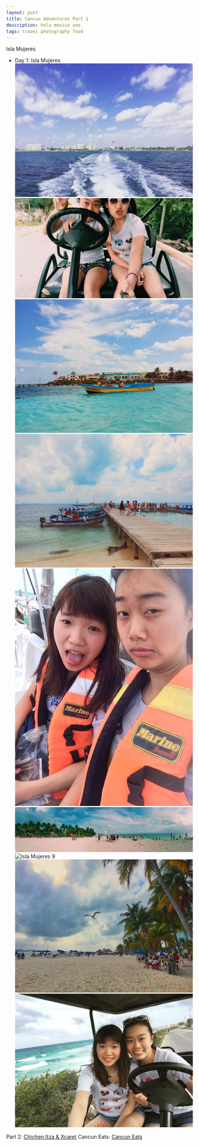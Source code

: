 ```yaml
---
layout: post
title: Cancun Adventures Part 1
description: hola mexico uno
tags: travel photography food 
---
```


Isla Mujeres

* Day 1: Isla Mujeres
![Isla Mujeres 5](/images/islamujeres-5.jpg)
![Isla Mujeres 7](/images/islamujeres-7.jpg)
![Isla Mujeres 4](/images/islamujeres-4.jpg)
![Isla Mujeres 2](/images/islamujeres-2.jpg)
![Isla Mujeres 8](/images/islamujeres-8.jpg)
![Isla Mujeres 1](/images/islamujeres-1.jpg)
![Isla Mujeres 9](/images/islamujeres-9.jpg)
![Isla Mujeres 3](/images/islamujeres-3.jpg)
![Isla Mujeres 6](/images/islamujeres-6.jpg)

Part 2: [Chichen Itza & Xcaret](https://ppitchyy.github.io/Cancun-2/)
Cancun Eats: [Cancun Eats](https://ppitchyy.github.io/Cancun-Eats)
